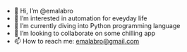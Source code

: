 - 👋 Hi, I’m @emalabro
- 👀 I’m interested in automation for eveyday life
- 🌱 I’m currently diving into Python programming language
- 💞️ I’m looking to collaborate on some chilling app
- 📫 How to reach me: emalabro@gmail.com
